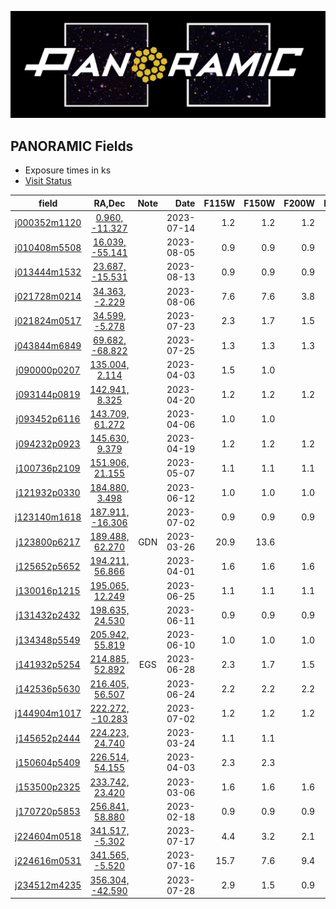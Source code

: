 
![Alt text](../PanoramicLogo.png?raw=true "PanoramicLogo")

PANORAMIC Fields
----------------

- Exposure times in ks
- [Visit Status](https://www.stsci.edu/cgi-bin/get-visit-status?id=2514&markupFormat=html&observatory=JWST)

| field        | RA,Dec             | Note   | Date       | F115W  | F150W  | F200W  | F277W  | F356W  | F410M  | F444W  |
| :----------: | :----------------: | :----: | ----------:|-------:|-------:|-------:|-------:|-------:|-------:|-------:|
| [j000352m1120](https://s3.amazonaws.com/grizli-panoramic/mosaics/v6.0/j000352m1120/index.html) | [   0.960,  -11.327](https://s3.amazonaws.com/grizli-v2/ClusterTiles/Map/panoramic-j000352m1120/index.html?coord=0.960,-11.327) |  | 2023-07-14 |   1.2  |   1.2  |   1.2  |   1.2  |   1.2  |        |   1.2  |
| [j010408m5508](https://s3.amazonaws.com/grizli-panoramic/mosaics/v6.0/j010408m5508/index.html) | [  16.039,  -55.141](https://s3.amazonaws.com/grizli-v2/ClusterTiles/Map/panoramic-j010408m5508/index.html?coord=16.039,-55.141) |  | 2023-08-05 |   0.9  |   0.9  |   0.9  |   0.9  |   0.9  |        |   0.9  |
| [j013444m1532](https://s3.amazonaws.com/grizli-panoramic/mosaics/v6.0/j013444m1532/index.html) | [  23.687,  -15.531](https://s3.amazonaws.com/grizli-v2/ClusterTiles/Map/panoramic-j013444m1532/index.html?coord=23.687,-15.531) |  | 2023-08-13 |   0.9  |   0.9  |   0.9  |   0.9  |   0.9  |        |   0.9  |
| [j021728m0214](https://s3.amazonaws.com/grizli-panoramic/mosaics/v6.0/j021728m0214/index.html) | [  34.363,   -2.229](https://s3.amazonaws.com/grizli-v2/ClusterTiles/Map/panoramic-j021728m0214/index.html?coord=34.363,-2.229) |  | 2023-08-06 |   7.6  |   7.6  |   3.8  |   3.8  |   7.6  |        |   7.6  |
| [j021824m0517](https://s3.amazonaws.com/grizli-panoramic/mosaics/v6.0/j021824m0517/index.html) | [  34.599,   -5.278](https://s3.amazonaws.com/grizli-v2/ClusterTiles/Map/panoramic-j021824m0517/index.html?coord=34.599,-5.278) |  | 2023-07-23 |   2.3  |   1.7  |   1.5  |   1.5  |   1.7  |        |   2.3  |
| [j043844m6849](https://s3.amazonaws.com/grizli-panoramic/mosaics/v6.0/j043844m6849/index.html) | [  69.682,  -68.822](https://s3.amazonaws.com/grizli-v2/ClusterTiles/Map/panoramic-j043844m6849/index.html?coord=69.682,-68.822) |  | 2023-07-25 |   1.3  |   1.3  |   1.3  |   1.3  |   1.3  |        |   1.3  |
| [j090000p0207](https://s3.amazonaws.com/grizli-panoramic/mosaics/v6.0/j090000p0207/index.html) | [ 135.004,    2.114](https://s3.amazonaws.com/grizli-v2/ClusterTiles/Map/panoramic-j090000p0207/index.html?coord=135.004,2.114) |  | 2023-04-03 |   1.5  |   1.0  |        |        |   1.0  |        |   1.5  |
| [j093144p0819](https://s3.amazonaws.com/grizli-panoramic/mosaics/v6.0/j093144p0819/index.html) | [ 142.941,    8.325](https://s3.amazonaws.com/grizli-v2/ClusterTiles/Map/panoramic-j093144p0819/index.html?coord=142.941,8.325) |  | 2023-04-20 |   1.2  |   1.2  |   1.2  |   1.2  |   1.2  |        |   1.2  |
| [j093452p6116](https://s3.amazonaws.com/grizli-panoramic/mosaics/v6.0/j093452p6116/index.html) | [ 143.709,   61.272](https://s3.amazonaws.com/grizli-v2/ClusterTiles/Map/panoramic-j093452p6116/index.html?coord=143.709,61.272) |  | 2023-04-06 |   1.0  |   1.0  |        |   1.0  |   1.0  |        |        |
| [j094232p0923](https://s3.amazonaws.com/grizli-panoramic/mosaics/v6.0/j094232p0923/index.html) | [ 145.630,    9.379](https://s3.amazonaws.com/grizli-v2/ClusterTiles/Map/panoramic-j094232p0923/index.html?coord=145.630,9.379) |  | 2023-04-19 |   1.2  |   1.2  |   1.2  |   1.2  |   1.2  |        |   1.2  |
| [j100736p2109](https://s3.amazonaws.com/grizli-panoramic/mosaics/v6.0/j100736p2109/index.html) | [ 151.906,   21.155](https://s3.amazonaws.com/grizli-v2/ClusterTiles/Map/panoramic-j100736p2109/index.html?coord=151.906,21.155) |  | 2023-05-07 |   1.1  |   1.1  |   1.1  |   1.1  |   1.1  |        |   1.1  |
| [j121932p0330](https://s3.amazonaws.com/grizli-panoramic/mosaics/v6.0/j121932p0330/index.html) | [ 184.880,    3.498](https://s3.amazonaws.com/grizli-v2/ClusterTiles/Map/panoramic-j121932p0330/index.html?coord=184.880,3.498) |  | 2023-06-12 |   1.0  |   1.0  |   1.0  |   1.0  |   1.0  |        |   1.0  |
| [j123140m1618](https://s3.amazonaws.com/grizli-panoramic/mosaics/v6.0/j123140m1618/index.html) | [ 187.911,  -16.306](https://s3.amazonaws.com/grizli-v2/ClusterTiles/Map/panoramic-j123140m1618/index.html?coord=187.911,-16.306) |  | 2023-07-02 |   0.9  |   0.9  |   0.9  |   0.9  |   0.9  |        |   0.9  |
| [j123800p6217](https://s3.amazonaws.com/grizli-panoramic/mosaics/v6.0/j123800p6217/index.html) | [ 189.488,   62.270](https://s3.amazonaws.com/grizli-v2/ClusterTiles/Map/gdn/jwst.html?coord=189.3994832,62.2906066) | GDN | 2023-03-26 |  20.9  |  13.6  |        |        |  13.4  |        |  20.9  |
| [j125652p5652](https://s3.amazonaws.com/grizli-panoramic/mosaics/v6.0/j125652p5652/index.html) | [ 194.211,   56.866](https://s3.amazonaws.com/grizli-v2/ClusterTiles/Map/panoramic-j125652p5652/index.html?coord=194.211,56.866) |  | 2023-04-01 |   1.6  |   1.6  |   1.6  |   1.6  |   1.6  |        |   1.6  |
| [j130016p1215](https://s3.amazonaws.com/grizli-panoramic/mosaics/v6.0/j130016p1215/index.html) | [ 195.065,   12.249](https://s3.amazonaws.com/grizli-v2/ClusterTiles/Map/panoramic-j130016p1215/index.html?coord=195.065,12.249) |  | 2023-06-25 |   1.1  |   1.1  |   1.1  |   1.1  |   1.1  |        |   1.1  |
| [j131432p2432](https://s3.amazonaws.com/grizli-panoramic/mosaics/v6.0/j131432p2432/index.html) | [ 198.635,   24.530](https://s3.amazonaws.com/grizli-v2/ClusterTiles/Map/panoramic-j131432p2432/index.html?coord=198.635,24.530) |  | 2023-06-11 |   0.9  |   0.9  |   0.9  |   0.9  |   0.9  |        |   0.9  |
| [j134348p5549](https://s3.amazonaws.com/grizli-panoramic/mosaics/v6.0/j134348p5549/index.html) | [ 205.942,   55.819](https://s3.amazonaws.com/grizli-v2/ClusterTiles/Map/panoramic-j134348p5549/index.html?coord=205.942,55.819) |  | 2023-06-10 |   1.0  |   1.0  |   1.0  |   1.0  |   1.0  |        |   1.0  |
| [j141932p5254](https://s3.amazonaws.com/grizli-panoramic/mosaics/v6.0/j141932p5254/index.html) | [ 214.885,   52.892](https://s3.amazonaws.com/grizli-v2/ClusterTiles/Map/egs-v2/index.html?coord=214.8799,52.860&zoom=3) | EGS | 2023-06-28 |   2.3  |   1.7  |   1.5  |   1.5  |   1.7  |        |   2.3  |
| [j142536p5630](https://s3.amazonaws.com/grizli-panoramic/mosaics/v6.0/j142536p5630/index.html) | [ 216.405,   56.507](https://s3.amazonaws.com/grizli-v2/ClusterTiles/Map/panoramic-j142536p5630/index.html?coord=216.405,56.507) |  | 2023-06-24 |   2.2  |   2.2  |   2.2  |   2.2  |   2.2  |        |   2.2  |
| [j144904m1017](https://s3.amazonaws.com/grizli-panoramic/mosaics/v6.0/j144904m1017/index.html) | [ 222.272,  -10.283](https://s3.amazonaws.com/grizli-v2/ClusterTiles/Map/panoramic-j144904m1017/index.html?coord=222.272,-10.283) |  | 2023-07-02 |   1.2  |   1.2  |   1.2  |   1.2  |   1.2  |        |   1.2  |
| [j145652p2444](https://s3.amazonaws.com/grizli-panoramic/mosaics/v6.0/j145652p2444/index.html) | [ 224.223,   24.740](https://s3.amazonaws.com/grizli-v2/ClusterTiles/Map/panoramic-j145652p2444/index.html?coord=224.223,24.740) |  | 2023-03-24 |   1.1  |   1.1  |        |   1.1  |   1.1  |        |        |
| [j150604p5409](https://s3.amazonaws.com/grizli-panoramic/mosaics/v6.0/j150604p5409/index.html) | [ 226.514,   54.155](https://s3.amazonaws.com/grizli-v2/ClusterTiles/Map/panoramic-j150604p5409/index.html?coord=226.514,54.155) |  | 2023-04-03 |   2.3  |   2.3  |        |   2.3  |   2.3  |        |        |
| [j153500p2325](https://s3.amazonaws.com/grizli-panoramic/mosaics/v6.0/j153500p2325/index.html) | [ 233.742,   23.420](https://s3.amazonaws.com/grizli-v2/ClusterTiles/Map/panoramic-j153500p2325/index.html?coord=233.742,23.420) |  | 2023-03-06 |   1.6  |   1.6  |   1.6  |   1.6  |   1.6  |        |   1.6  |
| [j170720p5853](https://s3.amazonaws.com/grizli-panoramic/mosaics/v6.0/j170720p5853/index.html) | [ 256.841,   58.880](https://s3.amazonaws.com/grizli-v2/ClusterTiles/Map/panoramic-j170720p5853/index.html?coord=256.841,58.880) |  | 2023-02-18 |   0.9  |   0.9  |   0.9  |   0.9  |   0.9  |        |   0.9  |
| [j224604m0518](https://s3.amazonaws.com/grizli-panoramic/mosaics/v6.0/j224604m0518/index.html) | [ 341.517,   -5.302](https://s3.amazonaws.com/grizli-v2/ClusterTiles/Map/panoramic-j224612m0527/index.html?coord=341.517,-5.302) |  | 2023-07-17 |   4.4  |   3.2  |   2.1  |   2.1  |   3.2  |        |   4.4  |
| [j224616m0531](https://s3.amazonaws.com/grizli-panoramic/mosaics/v6.0/j224616m0531/index.html) | [ 341.565,   -5.520](https://s3.amazonaws.com/grizli-v2/ClusterTiles/Map/panoramic-j224612m0527/index.html?coord=341.565,-5.520) |  | 2023-07-16 |  15.7  |   7.6  |   9.4  |   9.4  |   7.6  |   6.3  |   9.4  |
| [j234512m4235](https://s3.amazonaws.com/grizli-panoramic/mosaics/v6.0/j234512m4235/index.html) | [ 356.304,  -42.590](https://s3.amazonaws.com/grizli-v2/ClusterTiles/Map/panoramic-j234512m4235/index.html?coord=356.304,-42.590) |  | 2023-07-28 |   2.9  |   1.5  |   0.9  |   0.9  |   1.5  |   1.5  |   1.5  |
